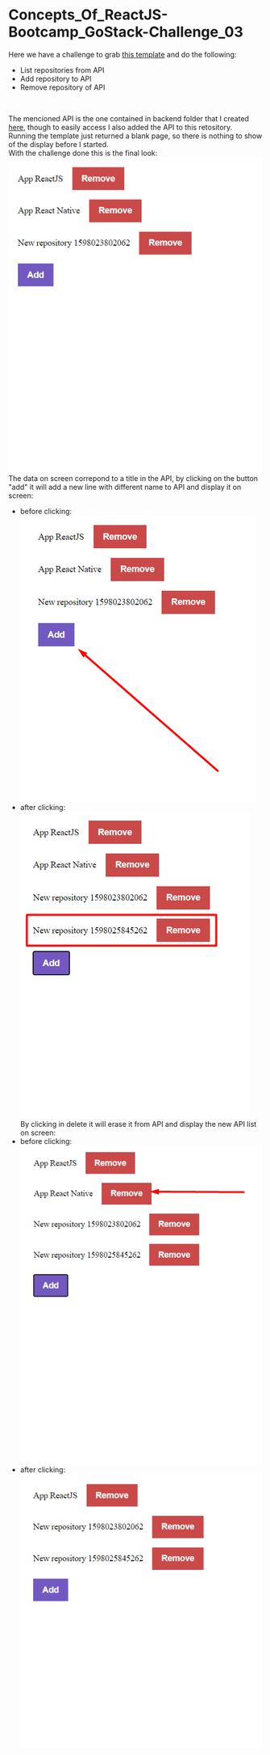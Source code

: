 # Concepts_Of_ReactJS-Bootcamp_GoStack-Challenge_03

Here we have a challenge to grab [this template](https://github.com/rocketseat-education/gostack-template-conceitos-reactjs) and do the following:
* List repositories from API
* Add repository to API
* Remove repository of API
<br />

The mencioned API is the one contained in backend folder that I created [here](https://github.com/MestreALMO/dev-concepts), though to easily access I also added the API to this retository.
<br />
Running the template just returned a blank page, so there is nothing to show of the display before I started.
<br />
With the challenge done this is the final look:
<br />
![image 01](https://github.com/MestreALMO/Concepts_Of_ReactJS-Bootcamp_GoStack-Challenge_03/blob/master/_ImageReadme/Screenshot_1.png?raw=true)
<br />
The data on screen correpond to a title in the API, by clicking on the button "add" it will add a new line with different name to API and display it on screen:
<br />
* before clicking: <br />
![image 02](https://github.com/MestreALMO/Concepts_Of_ReactJS-Bootcamp_GoStack-Challenge_03/blob/master/_ImageReadme/Screenshot_2.png?raw=true) <br />
* after clicking: <br />
![image 03](https://github.com/MestreALMO/Concepts_Of_ReactJS-Bootcamp_GoStack-Challenge_03/blob/master/_ImageReadme/Screenshot_3.png?raw=true) <br />
By clicking in delete it will erase it from API and display the new API list on screen: <br />
* before clicking: <br />
![image 04](https://github.com/MestreALMO/Concepts_Of_ReactJS-Bootcamp_GoStack-Challenge_03/blob/master/_ImageReadme/Screenshot_4.png?raw=true) <br />
* after clicking: <br />
![image 05](https://github.com/MestreALMO/Concepts_Of_ReactJS-Bootcamp_GoStack-Challenge_03/blob/master/_ImageReadme/Screenshot_5.png?raw=true) <br />
